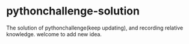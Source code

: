 # pythonchallenge-solution
The solution of pythonchallenge(keep updating),  and recording relative knowledge.
welcome to add new idea.

